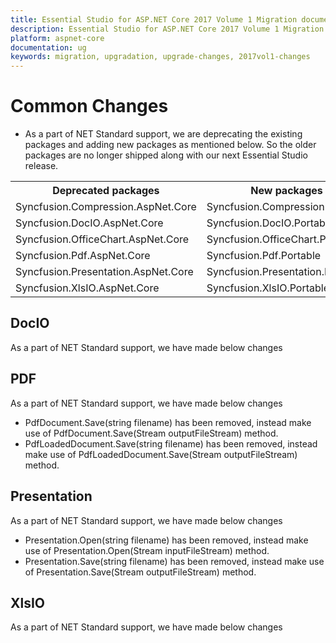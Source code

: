 ```yaml
---
title: Essential Studio for ASP.NET Core 2017 Volume 1 Migration document
description: Essential Studio for ASP.NET Core 2017 Volume 1 Migration document
platform: aspnet-core
documentation: ug
keywords: migration, upgradation, upgrade-changes, 2017vol1-changes
---
```


# Common Changes

* As a part of NET Standard support, we are deprecating the existing packages and adding new packages as mentioned below. So the older packages are no longer shipped along with our next Essential Studio release.

<table class="params">
<tbody>
<tr>
<th>Deprecated packages</th>
<th>New packages</th>
</tr>
<tr>
<td>Syncfusion.Compression.AspNet.Core</td>
<td>Syncfusion.Compression.Portable</td>
</tr>
<tr>
<td>Syncfusion.DocIO.AspNet.Core</td>
<td>Syncfusion.DocIO.Portable</td>
</tr>
<tr>
<td>Syncfusion.OfficeChart.AspNet.Core</td>
<td>Syncfusion.OfficeChart.Portable</td>
</tr>
<tr>
<td>Syncfusion.Pdf.AspNet.Core</td>
<td>Syncfusion.Pdf.Portable</td>
</tr>
<tr>
<td>Syncfusion.Presentation.AspNet.Core</td>
<td>Syncfusion.Presentation.Portable</td>
</tr>
<tr>
<td>Syncfusion.XlsIO.AspNet.Core</td>
<td>Syncfusion.XlsIO.Portable</td>
</tr>
</tbody>
</table>

## DocIO

As a part of NET Standard support, we have made below changes

## PDF

As a part of NET Standard support, we have made below changes
* PdfDocument.Save(string filename) has been removed, instead make use of PdfDocument.Save(Stream outputFileStream) method.
* PdfLoadedDocument.Save(string filename) has been removed, instead make use of PdfLoadedDocument.Save(Stream outputFileStream) method.

## Presentation

As a part of NET Standard support, we have made below changes

* Presentation.Open(string filename) has been removed, instead make use of Presentation.Open(Stream inputFileStream) method.
* Presentation.Save(string filename) has been removed, instead make use of Presentation.Save(Stream outputFileStream) method.

## XlsIO

As a part of NET Standard support, we have made below changes